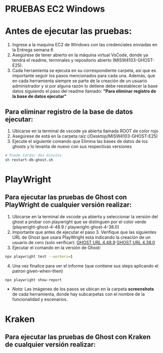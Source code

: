 # PRUEBAS EC2 Windows

# Antes de ejecutar las pruebas:
1. Ingrese a la maquina EC2 de Windows con las credenciales enviadas en la Entrega semana 6
2. Asegúrese de tener abierto en la máquina virtual VsCode, donde ya tendrá el readme, terminales y repositorio abierto (MISW4103-GHOST-E25).
3. Cada herramienta se ejecuta en su correspondiente carpeta, así que es importante seguir los pasos mencionados para cada una. Además, que en cada herramienta siempre se parte de la creación de un usuario administrador y si por alguna razón lo detiene debe reestablecer la base datos siguiendo el paso del readme llamado: **"Para eliminar registro de la base de datos ejecutar"**

## Para eliminar registro de la base de datos ejecutar:
1. Ubicarse en la terminal de vscode ya abierta llamada ROOT de color rojo
2. Asegúrese de está en la carpeta raíz (/Desktop/MISW4103-GHOST-E25)
3. Ejecute el siguiente comando que Elimina las bases de datos de los ghosts y lo levanta de nuevo con sus respectivas versiones
``` bash
# Puede tardar dos minutos
sh restart-db-ghost.sh
```
# PlayWright

## Para ejecutar las pruebas de Ghost con PlayWright de cualquier versión realizar:
1. Ubicarse en la terminal de vscode ya abierta y seleccionar la versión del ghost a probar con playwright que se distinguen por el color verde (playwright-ghost-4-48.9 / playwright-ghost-4-38.0)
2. Importante que antes de ejecutar el paso 3. Verifique que las siguientes URL de Ghost que usara PlayWright esta indicando la creación de un usuario de cero (solo verificar): [GHOST URL 4.48.9](http://ec2-44-216-57-54.compute-1.amazonaws.com:8080/ghost/#/setup) [GHOST URL 4.38.0](http://ec2-44-216-57-54.compute-1.amazonaws.com:8082/ghost/#/setup/one)
3. Ejecutar el comando en la versión de Ghost: 
``` bash
npx playwright test --workers=1
```
4. Una vez finalice para ver el informe (que contiene sus steps aplicando el patron given-when-then)
``` bash
npx playwright show-report
```
- *Nota:* Las imágenes de los pasos se ubican en la carpeta **screenshots** de cada herramienta, donde hay subcarpetas con el nombre de la funcionalidad y escenarios.

# Kraken

## Para ejecutar las pruebas de Ghost con Kraken de cualquier versión realizar: